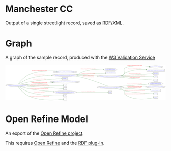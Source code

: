 Manchester CC
==============

Output of a single streetlight record, saved as [RDF/XML][rdfxml].

[rdfxml]:https://github.com/GMDSP-Linked-Data/StreetLighting/blob/master/LocalAuthorityExamples/ManchesterCC/ManchesterCC-StreetLighting.rdf

Graph
===============

A graph of the sample record, produced with the [W3 Validation Service][w3]

[w3]: http://www.w3.org/RDF/Validator/

![Graph](https://raw.githubusercontent.com/GMDSP-Linked-Data/StreetLighting/master/LocalAuthorityExamples/ManchesterCC/ManchesterCC-Graph.png)


Open Refine Model
==================

An export of the [Open Refine project][orp].

[orp]:https://github.com/GMDSP-Linked-Data/StreetLighting/raw/master/LocalAuthorityExamples/ManchesterCC/ManchesterCC-StreetLighting.google-refine.tar.gz

This requires [Open Refine][or] and the [RDF plug-in][rdf].
 
[or]: http://openrefine.org/
[rdf]: http://refine.deri.ie/
